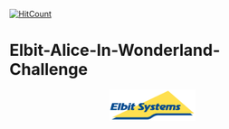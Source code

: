 [![HitCount](http://hits.dwyl.com/AvivYaniv/Elbit-Alice-In-Wonderland-Challenge.svg)](http://hits.dwyl.com/AvivYaniv/Elbit-Alice-In-Wonderland-Challenge)

# Elbit-Alice-In-Wonderland-Challenge

<p align="center">
    <img src="https://github.com/AvivYaniv/Elbit-Alice-In-Wonderland-Challenge/blob/master/logo/ElbitLogo.png" width="30%"/>
<p/>
